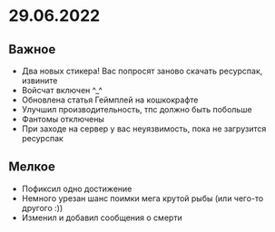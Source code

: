 
# 29.06.2022

## Важное

- Два новых стикера! Вас попросят заново скачать ресурспак, извините
- Войсчат включен ^_^
- Обновлена статья Геймплей на кошкокрафте
- Улучшил производительность, тпс должно быть побольше
- Фантомы отключены
- При заходе на сервер у вас неуязвимость, пока не загрузится ресурспак

## Мелкое
- Пофиксил одно достижение
- Немного урезан шанс поимки мега крутой рыбы (или чего-то другого :))
- Изменил и добавил сообщения о смерти